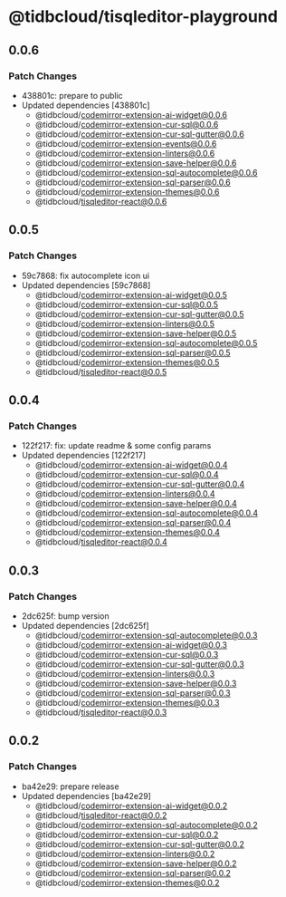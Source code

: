 # @tidbcloud/tisqleditor-playground

## 0.0.6

### Patch Changes

- 438801c: prepare to public
- Updated dependencies [438801c]
  - @tidbcloud/codemirror-extension-ai-widget@0.0.6
  - @tidbcloud/codemirror-extension-cur-sql@0.0.6
  - @tidbcloud/codemirror-extension-cur-sql-gutter@0.0.6
  - @tidbcloud/codemirror-extension-events@0.0.6
  - @tidbcloud/codemirror-extension-linters@0.0.6
  - @tidbcloud/codemirror-extension-save-helper@0.0.6
  - @tidbcloud/codemirror-extension-sql-autocomplete@0.0.6
  - @tidbcloud/codemirror-extension-sql-parser@0.0.6
  - @tidbcloud/codemirror-extension-themes@0.0.6
  - @tidbcloud/tisqleditor-react@0.0.6

## 0.0.5

### Patch Changes

- 59c7868: fix autocomplete icon ui
- Updated dependencies [59c7868]
  - @tidbcloud/codemirror-extension-ai-widget@0.0.5
  - @tidbcloud/codemirror-extension-cur-sql@0.0.5
  - @tidbcloud/codemirror-extension-cur-sql-gutter@0.0.5
  - @tidbcloud/codemirror-extension-linters@0.0.5
  - @tidbcloud/codemirror-extension-save-helper@0.0.5
  - @tidbcloud/codemirror-extension-sql-autocomplete@0.0.5
  - @tidbcloud/codemirror-extension-sql-parser@0.0.5
  - @tidbcloud/codemirror-extension-themes@0.0.5
  - @tidbcloud/tisqleditor-react@0.0.5

## 0.0.4

### Patch Changes

- 122f217: fix: update readme & some config params
- Updated dependencies [122f217]
  - @tidbcloud/codemirror-extension-ai-widget@0.0.4
  - @tidbcloud/codemirror-extension-cur-sql@0.0.4
  - @tidbcloud/codemirror-extension-cur-sql-gutter@0.0.4
  - @tidbcloud/codemirror-extension-linters@0.0.4
  - @tidbcloud/codemirror-extension-save-helper@0.0.4
  - @tidbcloud/codemirror-extension-sql-autocomplete@0.0.4
  - @tidbcloud/codemirror-extension-sql-parser@0.0.4
  - @tidbcloud/codemirror-extension-themes@0.0.4
  - @tidbcloud/tisqleditor-react@0.0.4

## 0.0.3

### Patch Changes

- 2dc625f: bump version
- Updated dependencies [2dc625f]
  - @tidbcloud/codemirror-extension-sql-autocomplete@0.0.3
  - @tidbcloud/codemirror-extension-ai-widget@0.0.3
  - @tidbcloud/codemirror-extension-cur-sql@0.0.3
  - @tidbcloud/codemirror-extension-cur-sql-gutter@0.0.3
  - @tidbcloud/codemirror-extension-linters@0.0.3
  - @tidbcloud/codemirror-extension-save-helper@0.0.3
  - @tidbcloud/codemirror-extension-sql-parser@0.0.3
  - @tidbcloud/codemirror-extension-themes@0.0.3
  - @tidbcloud/tisqleditor-react@0.0.3

## 0.0.2

### Patch Changes

- ba42e29: prepare release
- Updated dependencies [ba42e29]
  - @tidbcloud/codemirror-extension-ai-widget@0.0.2
  - @tidbcloud/tisqleditor-react@0.0.2
  - @tidbcloud/codemirror-extension-sql-autocomplete@0.0.2
  - @tidbcloud/codemirror-extension-cur-sql@0.0.2
  - @tidbcloud/codemirror-extension-cur-sql-gutter@0.0.2
  - @tidbcloud/codemirror-extension-linters@0.0.2
  - @tidbcloud/codemirror-extension-save-helper@0.0.2
  - @tidbcloud/codemirror-extension-sql-parser@0.0.2
  - @tidbcloud/codemirror-extension-themes@0.0.2
